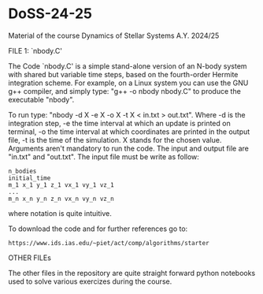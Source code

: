 # DoSS-24-25
Material of the course Dynamics of Stellar Systems A.Y. 2024/25


FILE 1: `nbody.C'

The Code `nbody.C' is a simple stand-alone version of an N-body system with shared but
variable time steps, based on the fourth-order Hermite integration scheme.
For example, on a Linux system you can use the GNU g++ compiler, and simply type:
"g++ -o nbody nbody.C" to produce the executable "nbody".

To run type: "nbody -d X -e X -o X -t X < in.txt > out.txt". Where -d is the integration
step, -e the time interval at which an update is printed on terminal, -o the time interval
at which coordinates are printed in the output file, -t is the time of the simulation.
X stands for the chosen value. Arguments aren't mandatory to run the code. The input and
output file are "in.txt" and "out.txt". The input file must be write as follow:

	n_bodies
	initial_time
	m_1 x_1 y_1 z_1 vx_1 vy_1 vz_1
	...
	m_n x_n y_n z_n vx_n vy_n vz_n
	
where notation is quite intuitive.

To download the code and for further references go to:

	https://www.ids.ias.edu/~piet/act/comp/algorithms/starter


OTHER FILEs

The other files in the repository are quite straight forward python notebooks used to
solve various exercizes during the course.
